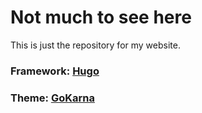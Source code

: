 # Not much to see here

This is just the repository for my website.

### Framework: [Hugo](https://gohugo.io/)

### Theme: [GoKarna](https://github.com/526avijitgupta/gokarna)
